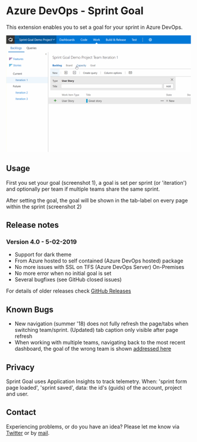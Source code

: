 # Azure DevOps - Sprint Goal

This extension enables you to set a goal for your sprint in Azure DevOps.

![Gif showing Sprint Goal](images/dist/sprint-goal-gif.gif "Gif showing Sprint Goal")

## Usage

First you set your goal (screenshot 1), a goal is set per sprint (or 'iteration') and optionally per team if multiple teams share the same sprint.

After setting the goal, the goal will be shown in the tab-label on every page within the sprint (screenshot 2)

## Release notes

### Version 4.0 - 5-02-2019

- Support for dark theme
- From Azure hosted to self contained (Azure DevOps hosted) package
- No more issues with SSL on TFS (Azure DevOps Server) On-Premises
- No more error when no initial goal is set
- Several bugfixes (see GitHub closed issues)

For details of older releases check [GitHub Releases](https://github.com/keesschollaart81/vsts-sprint-goal/releases)

## Known Bugs
 
- New navigation (summer '18) does not fully refresh the page/tabs when switching team/sprint. (Updated) tab caption only visible after page refresh
- When working with multiple teams, navigating back to the most recent dashboard, the goal of the wrong team is shown [addressed here](https://github.com/Microsoft/vss-web-extension-sdk/issues/128)

## Privacy

Sprint Goal uses Application Insights to track telemetry. When: 'sprint form page loaded', 'sprint saved', data: the id's (guids) of the account, project and user.

## Contact

Experiencing problems, or do you have an idea? 
Please let me know via [Twitter](https://twitter.com/keesschollaart) or by [mail](mailto:keesschollaart81@hotmail.com).